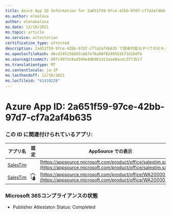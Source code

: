 ```yaml
---
title: Azure App ID Information for 2a651f59-97ce-42bb-97d7-cf7a2af4b635
ms.author: elmalova
author: elenamalova
ms.date: 12/10/2021
ms.topic: article
ms.service: attestation
certification_type: attested
description: 2a651f59-97ce-42bb-97d7-cf7a2af4b635 で使用可能なすべてのセキュリティおよびコンプライアンス情報。
ms.openlocfilehash: d6cd745156693c667e76a08f8240561b73d20dfb
ms.sourcegitcommit: 69fc4973c9ad349e40b9b1a13aae8acec3773b17
ms.translationtype: MT
ms.contentlocale: ja-JP
ms.lasthandoff: 12/10/2021
ms.locfileid: "61410228"
---
```

# <a name="azure-app-id-2a651f59-97ce-42bb-97d7-cf7a2af4b635"></a>Azure App ID: 2a651f59-97ce-42bb-97d7-cf7a2af4b635


### <a name="apps-associated-with-this-id"></a>この ID に関連付けられているアプリ:
| **アプリ名** | **認定** | **AppSource での表示** |
|--------------|---------------|-----------------------|
| [SalesTim](https://docs.microsoft.com/microsoft-365-app-certification/forward/salestim.salestim) |  | [https://appsource.microsoft.com/product/office/salestim.salestim](https://appsource.microsoft.com/product/office/salestim.salestim) |
| [SalesTim](https://docs.microsoft.com/microsoft-365-app-certification/forward/WA200001393) | <img alt="Certified application badge" src="../media/certified-badge.png" height="25" width="25" /> | [https://appsource.microsoft.com/product/office/WA200001393](https://appsource.microsoft.com/product/office/WA200001393) |

### <a name="microsoft-365-app-compliance-status"></a>Microsoft 365コンプライアンスの状態
- Publisher Attestaton Status: Completed
